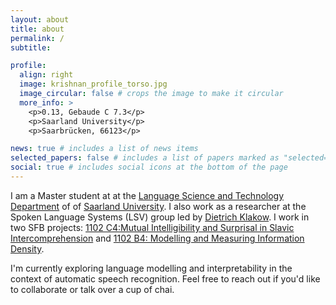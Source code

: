 ```yaml
---
layout: about
title: about
permalink: /
subtitle:

profile:
  align: right
  image: krishnan_profile_torso.jpg
  image_circular: false # crops the image to make it circular
  more_info: >
    <p>0.13, Gebaude C 7.3</p>
    <p>Saarland University</p>
    <p>Saarbrücken, 66123</p>

news: true # includes a list of news items
selected_papers: false # includes a list of papers marked as "selected={true}"
social: true # includes social icons at the bottom of the page
---
```


I am a Master student at at the [Language Science and Technology Department](https://www.uni-saarland.de/en/department/lst.html) of of [Saarland University](https://www.uni-saarland.de/en/home.html). I also work as a researcher at the Spoken Language Systems (LSV) group led by [Dietrich Klakow](https://scholar.google.de/citations?user=_HtGYmoAAAAJ&hl=en&oi=ao). I work in two SFB projects: [1102 C4:Mutual Intelligibility and Surprisal in Slavic Intercomprehension](https://sfb1102.uni-saarland.de/projects/mutual-intelligibility-and-surprisal-in-slavic-intercomprehension-incomslav/) and  [1102 B4: Modelling and Measuring Information Density](https://sfb1102.uni-saarland.de/projects/modeling-and-measuring-information-density/).

I'm currently exploring language modelling and interpretability in the context of automatic speech recognition. Feel free to reach out if you'd like to collaborate or talk over a cup of chai.  
